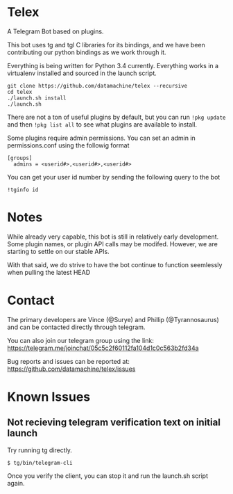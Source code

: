 # Telex
A Telegram Bot based on plugins. 

This bot uses tg and tgl C libraries for its bindings, and we have been contributing our python bindings as we work through it.

Everything is being written for Python 3.4 currently. Everything works in a virtualenv installed and sourced in the launch script.

    git clone https://github.com/datamachine/telex --recursive
    cd telex
    ./launch.sh install
    ./launch.sh

There are not a ton of useful plugins by default, but you can run ``` !pkg update ``` and then ``` !pkg list all ``` to see what plugins are available to install.

Some plugins require admin permissions. You can set an admin in permissions.conf using the followig format

```
[groups]
  admins = <userid#>,<userid#>,<userid#>
```

You can get your user id number by sending the following query to the bot

```
!tginfo id
```

# Notes
While already very capable, this bot is still in relatively early development. Some plugin names, or plugin API calls may be modifed. However, we are starting to settle on our stable APIs.

With that said, we do strive to have the bot continue to function seemlessly when pulling the latest HEAD

# Contact

The primary developers are Vince (@Surye) and Phillip (@Tyrannosaurus) and can be contacted directly through telegram.

You can also join our telegram group using the link: https://telegram.me/joinchat/05c5c2f60112fa104d1c0c563b2fd34a

Bug reports and issues can be reported at: https://github.com/datamachine/telex/issues

# Known Issues

## Not recieving telegram verification text on initial launch

Try running tg directly.

```
$ tg/bin/telegram-cli
```

Once you verify the client, you can stop it and run the launch.sh script again.

